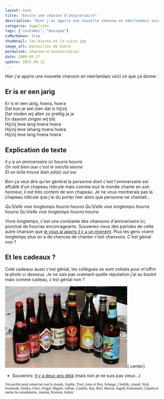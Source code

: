 ```yaml
---
layout: base
title: "Encore une chanson d'anniversaire"
description: "Hier j'ai appris une nouvelle chanson en néerlandais voici ce que ça donne :"
categorie: dagelijks
tags: ["coutumes", "musique"]
isMarkdown: true
thumbnail: les-bieres-et-la-cuite.jpg
image_alt: bouteilles de biere
permalink: chanson-d-anniversaire/
date: 2008-05-27
update: 2012-09-11
---
```


Hier j'ai appris une nouvelle chanson en néerlandais voici ce que ça donne :

## Er is er een jarig

Er is er een jarig, hoera, hoera  
Dat kun je wel zien dat is hij/zij  
Dat vinden wij allen zo prettig ja ja  
En daarom zingen wij blij  
Hij/zij leve lang hoera hoera  
Hij/zij leve lahang hoera hoera  
Hij/zij leve lang hoera hoera

## Explication de texte

*Il y a un anniversaire ici hourra hourra*   
*On voit bien aue c'est le sien/la sienne*   
*Et on le/la trouve bien joli(e) oui oui*

Bon ça veut dire qu'en général la personne dont c'est l'anniversaire est affublé d'un chapeau ridicule mais comme tout le monde chante en son honneur, il est très content de son chapeau. Je ne vous montrerais pas la chapeau ridicule que j'ai du porter hier alors que personne ne chantait...

*Qu'il/elle vive longtemps hourra hourra*
*Qu'il/elle vive longtemps hourra hourra*
*Qu'il/elle vive longtemps hourra hourra* 

Vivre longtemps, c'est une constante des chansons d'anniversaire ici, ponctué de hourras enconrageants. Souvenez-vous des parloles de cette autre chanson  que [je vous ai appris il y a un moment](/un-anniversaire-a-amsterdam). Plus les gens vivent longtemps plus on a de chances de chanter c'est chansons. C'est génial non ?

## Et les cadeaux ?

Coté cadeaux aussi c'est génial, les collègues se sont cotisés pour m'offrir la photo ci dessous. Je ne sais pas vraiment quelle réputation j'ai au boulot mais comme cadeau, c'est  génial non ?

![bouteilles de biere](les-bieres-et-la-cuite.jpg){.center}

* Souvenirs: [Il y a deux ans déjà](/photos-du-pic-nic) (mais non je ne suis pas vieux...)

<!-- HTML -->
<div style="font-size:smaller; font-family: times, serif;">
<!-- / HTML -->
J'en profite pour remercier tout le monde, Sophie, Fred, Anne et Ben, Solange, Clotilde, Anand, Nick, Susannah, Sandra, Chris, Fergal, Miguel, Adrian, Camilla, Ray, Rob, Marion, Ingrid, Emmanuel, Claudia et meme les retardataires, maman, Romain, Ismini
<!-- HTML -->
</div>
<!-- / HTML -->

<!-- post notes:
http://nl.wikipedia.org/wiki/Er_is_er_een_jarig
--->
